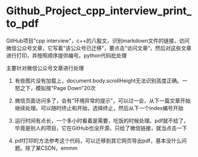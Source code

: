 # Github_Project_cpp_interview_print_to_pdf
GitHub项目"cpp interview"，c++的八股文，识别markdown文件的链接，访问微信公众号文章，它写着"该公众号已迁移"，要点击”访问文章“，然后对这些文章进行打印，并按照顺序提供编号。python代码批处理

主要针对微信公众号文章进行处理

1. 有些图片没有加载上，document.body.scrollHeight无法识别高度正确。一怒之下，模拟按"Page Down"20次

2. 微信页面访问多了，会有"环境异常的提示"，可以过一会，从下一篇文章开始继续处理。可以随时终止和开始，选择终止，然后从下一个index编号开始

3. 运行时间有点长，一个多小时看着是需要，吃饭的时候处理。pdf就不给了，毕竟是别人的项目，它在GitHub也没开源，只给了微信链接，就当点击一下

4. pdf打印的方法参考这个代码，可以迁移到其它网页导出pdf，基本没什么问题。除了某CSDN，emmm
